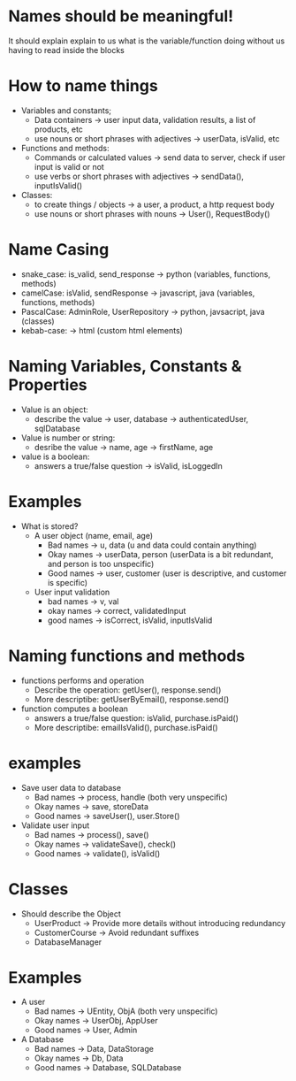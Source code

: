 # Names should be meaningful!

It should explain explain to us what is the variable/function doing without us having to read inside the blocks

# How to name things

- Variables and constants;
  - Data containers -> user input data, validation results, a list of products, etc
  - use nouns or short phrases with adjectives -> userData, isValid, etc
- Functions and methods:
  - Commands or calculated values -> send data to server, check if user input is valid or not
  - use verbs or short phrases with adjectives -> sendData(), inputIsValid()
- Classes:
  - to create things / objects -> a user, a product, a http request body
  - use nouns or short phrases with nouns -> User(), RequestBody()

# Name Casing

- snake_case: is_valid, send_response -> python (variables, functions, methods)
- camelCase: isValid, sendResponse -> javascript, java (variables, functions, methods)
- PascalCase: AdminRole, UserRepository -> python, javsacript, java (classes)
- kebab-case: <side-drawer> -> html (custom html elements)

# Naming Variables, Constants & Properties

- Value is an object:
  - describe the value -> user, database -> authenticatedUser, sqlDatabase
- Value is number or string:
  - desribe the value -> name, age -> firstName, age
- value is a boolean:
  - answers a true/false question -> isValid, isLoggedIn

# Examples

- What is stored?
  - A user object (name, email, age)
    - Bad names -> u, data (u and data could contain anything)
    - Okay names -> userData, person (userData is a bit redundant, and person is too unspecific)
    - Good names -> user, customer (user is descriptive, and customer is specific)
  - User input validation
    - bad names -> v, val
    - okay names -> correct, validatedInput
    - good names -> isCorrect, isValid, inputIsValid

# Naming functions and methods

- functions performs and operation
  - Describe the operation: getUser(), response.send()
  - More descriptibe: getUserByEmail(), response.send()
- function computes a boolean
  - answers a true/false question: isValid, purchase.isPaid()
  - More descriptibe: emailIsValid(), purchase.isPaid()

# examples

- Save user data to database
  - Bad names -> process, handle (both very unspecific)
  - Okay names -> save, storeData
  - Good names -> saveUser(), user.Store()
- Validate user input
  - Bad names -> process(), save()
  - Okay names -> validateSave(), check()
  - Good names -> validate(), isValid()

# Classes

- Should describe the Object
  - UserProduct -> Provide more details without introducing redundancy
  - CustomerCourse -> Avoid redundant suffixes
  - DatabaseManager

# Examples

- A user
  - Bad names -> UEntity, ObjA (both very unspecific)
  - Okay names -> UserObj, AppUser
  - Good names -> User, Admin
- A Database
  - Bad names -> Data, DataStorage
  - Okay names -> Db, Data
  - Good names -> Database, SQLDatabase
